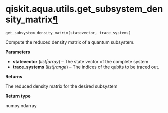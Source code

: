 <span id="qiskit-aqua-utils-get-subsystem-density-matrix" />

# qiskit.aqua.utils.get\_subsystem\_density\_matrix[¶](#qiskit-aqua-utils-get-subsystem-density-matrix "Permalink to this headline")

<span id="undefined" />

`get_subsystem_density_matrix(statevector, trace_systems)`

Compute the reduced density matrix of a quantum subsystem.

**Parameters**

*   **statevector** (*list|array*) – The state vector of the complete system
*   **trace\_systems** (*list|range*) – The indices of the qubits to be traced out.

**Returns**

The reduced density matrix for the desired subsystem

**Return type**

numpy.ndarray
